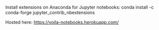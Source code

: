 Install extensions on Anaconda for Jupyter notebooks: conda install -c conda-forge jupyter_contrib_nbextensions

Hosted here:  https://voila-notebooks.herokuapp.com/
